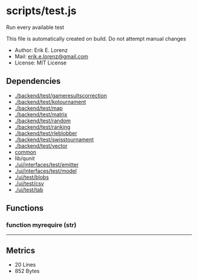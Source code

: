 # scripts/test.js


Run every available test

This file is automatically created on build. Do not attempt manual changes
* Author: Erik E. Lorenz 
* Mail: <erik.e.lorenz@gmail.com>
* License: MIT License


## Dependencies

* <a href="./backend/test/gameresultscorrection.html">./backend/test/gameresultscorrection</a>
* <a href="./backend/test/kotournament.html">./backend/test/kotournament</a>
* <a href="./backend/test/map.html">./backend/test/map</a>
* <a href="./backend/test/matrix.html">./backend/test/matrix</a>
* <a href="./backend/test/random.html">./backend/test/random</a>
* <a href="./backend/test/ranking.html">./backend/test/ranking</a>
* <a href="./backend/test/rleblobber.html">./backend/test/rleblobber</a>
* <a href="./backend/test/swisstournament.html">./backend/test/swisstournament</a>
* <a href="./backend/test/vector.html">./backend/test/vector</a>
* <a href="common.html">common</a>
* lib/qunit
* <a href="./ui/interfaces/test/emitter.html">./ui/interfaces/test/emitter</a>
* <a href="./ui/interfaces/test/model.html">./ui/interfaces/test/model</a>
* <a href="./ui/test/blobs.html">./ui/test/blobs</a>
* <a href="./ui/test/csv.html">./ui/test/csv</a>
* <a href="./ui/test/tab.html">./ui/test/tab</a>

## Functions

###   function myrequire (str)

---

## Metrics

* 20 Lines
* 852 Bytes

